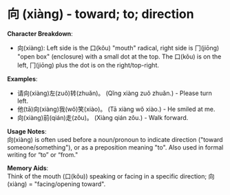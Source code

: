 # **向 (xiàng) - toward; to; direction**

**Character Breakdown**:  
- 向(xiàng): Left side is the 口(kǒu) "mouth" radical, right side is 冂(jiōng) "open box" (enclosure) with a small dot at the top. The 口(kǒu) is on the left, 冂(jiōng) plus the dot is on the right/top-right.

**Examples**:  
- 请向(xiàng)左(zuǒ)转(zhuǎn)。 (Qǐng xiàng zuǒ zhuǎn.) - Please turn left.  
- 他(tā)向(xiàng)我(wǒ)笑(xiào)。 (Tā xiàng wǒ xiào.) - He smiled at me.  
- 向(xiàng)前(qián)走(zǒu)。 (Xiàng qián zǒu.) - Walk forward.

**Usage Notes**:  
向(xiàng) is often used before a noun/pronoun to indicate direction ("toward someone/something"), or as a preposition meaning "to". Also used in formal writing for “to” or “from."

**Memory Aids**:  
Think of the mouth (口(kǒu)) speaking or facing in a specific direction; 向(xiàng) = "facing/opening toward".